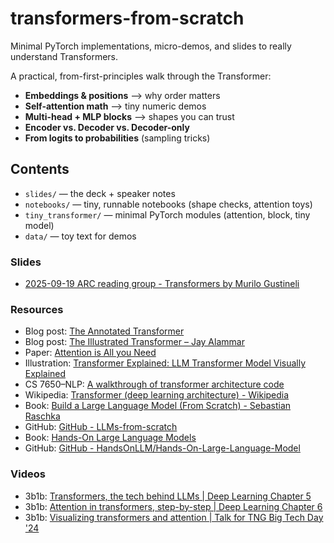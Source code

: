 # transformers-from-scratch
Minimal PyTorch implementations, micro-demos, and slides to really understand Transformers.

A practical, from-first-principles walk through the Transformer:
- **Embeddings & positions** --> why order matters
- **Self-attention math** --> tiny numeric demos
- **Multi-head + MLP blocks** --> shapes you can trust
- **Encoder vs. Decoder vs. Decoder-only**
- **From logits to probabilities** (sampling tricks)

## Contents
- `slides/` — the deck + speaker notes
- `notebooks/` — tiny, runnable notebooks (shape checks, attention toys)
- `tiny_transformer/` — minimal PyTorch modules (attention, block, tiny model)
- `data/` — toy text for demos
<!-- - `refs/` — links and reading -->


### Slides
- [2025-09-19 ARC reading group - Transformers by Murilo Gustineli](https://docs.google.com/presentation/d/1dvBlzhWdesJjfBf927McMLGC-5QeyEdZnbk9So2qxKc/edit?usp=sharing)

### Resources 
- Blog post: [The Annotated Transformer](https://nlp.seas.harvard.edu/annotated-transformer/)
- Blog post: [The Illustrated Transformer – Jay Alammar ](https://jalammar.github.io/illustrated-transformer/)
- Paper: [Attention is All you Need](https://proceedings.neurips.cc/paper_files/paper/2017/file/3f5ee243547dee91fbd053c1c4a845aa-Paper.pdf)
- Illustration: [Transformer Explained: LLM Transformer Model Visually Explained](https://poloclub.github.io/transformer-explainer/)
- CS 7650–NLP: [A walkthrough of transformer architecture code](https://github.com/markriedl/transformer-walkthrough)
- Wikipedia: [Transformer (deep learning architecture) - Wikipedia](https://en.wikipedia.org/wiki/Transformer_(deep_learning_architecture))
- Book: [Build a Large Language Model (From Scratch) - Sebastian Raschka](https://www.manning.com/books/build-a-large-language-model-from-scratch)
- GitHub: [GitHub - LLMs-from-scratch](https://github.com/rasbt/LLMs-from-scratch)
- Book: [Hands-On Large Language Models](https://www.llm-book.com/)
- GitHub: [GitHub - HandsOnLLM/Hands-On-Large-Language-Model](https://github.com/HandsOnLLM/Hands-On-Large-Language-Models)

### Videos
- 3b1b: [Transformers, the tech behind LLMs | Deep Learning Chapter 5](https://www.youtube.com/watch?v=wjZofJX0v4M)
- 3b1b: [Attention in transformers, step-by-step | Deep Learning Chapter 6](https://www.youtube.com/watch?v=eMlx5fFNoYc)
- 3b1b: [Visualizing transformers and attention | Talk for TNG Big Tech Day '24](https://www.youtube.com/watch?v=KJtZARuO3JY)
